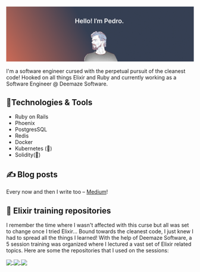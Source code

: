 ![Banner](https://raw.githubusercontent.com/pedroseabra1091/pedroseabra1091/main/readme_banner.png)

I'm a software engineer cursed with the perpetual pursuit of the cleanest code! Hooked on all things Elixir and Ruby and currently working as a Software Engineer @ Deemaze Software.

## 🔨Technologies & Tools
- Ruby on Rails
- Phoenix
- PostgresSQL
- Redis
- Docker
- Kubernetes (🚧)
- Solidity(🚧)

## ✍️ Blog posts
Every now and then I write too – [Medium](https://medium.com/@pedroseabra1091)!

## 🔖 Elixir training repositories
I remember the time where I wasn't affected with this curse but all was set to change once I tried Elixir…
Bound towards the cleanest code, I just knew I had to spread all the things I learned! With the help of Deemaze Software, a 5 session training was organized where I lectured a vast set of Elixir related topics. Here are some the repositories that I used on the sessions:

<a href="https://github.com/pedroseabra1091/Dungeon-Crawl">
  <img align="center" src="https://github-readme-stats.vercel.app/api/pin/?username=pedroseabra1091&repo=Dungeon-Crawl&theme=calm" />
</a>
<a href="https://github.com/pedroseabra1091/Cookbook">
  <img align="center" src="https://github-readme-stats.vercel.app/api/pin/?username=pedroseabra1091&repo=Cookbook&theme=calm" />
</a>
<a href="https://github.com/pedroseabra1091/Crypto-Tracker">
  <img align="center" src="https://github-readme-stats.vercel.app/api/pin/?username=pedroseabra1091&repo=Crypto-Tracker&theme=calm" />
</a>
